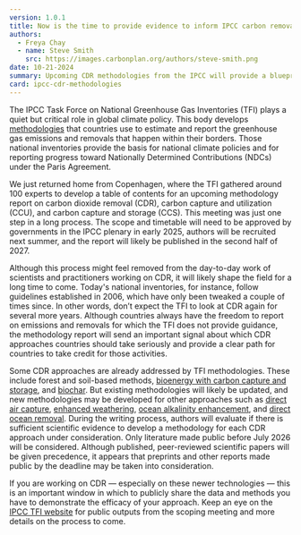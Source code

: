 ```yaml
---
version: 1.0.1
title: Now is the time to provide evidence to inform IPCC carbon removal reporting standards
authors:
  - Freya Chay
  - name: Steve Smith
    src: https://images.carbonplan.org/authors/steve-smith.png
date: 10-21-2024
summary: Upcoming CDR methodologies from the IPCC will provide a blueprint for national reporting of CDR. Now is the time to share evidence.
card: ipcc-cdr-methodologies
---
```


The IPCC Task Force on National Greenhouse Gas Inventories (TFI) plays a quiet but critical role in global climate policy. This body develops [methodologies](https://www.ipcc-nggip.iges.or.jp/public/index.html) that countries use to estimate and report the greenhouse gas emissions and removals that happen within their borders. Those national inventories provide the basis for national climate policies and for reporting progress toward Nationally Determined Contributions (NDCs) under the Paris Agreement.

We just returned home from Copenhagen, where the TFI gathered around 100 experts to develop a table of contents for an upcoming methodology report on carbon dioxide removal (CDR), carbon capture and utilization (CCU), and carbon capture and storage (CCS). This meeting was just one step in a long process. The scope and timetable will need to be approved by governments in the IPCC plenary in early 2025, authors will be recruited next summer, and the report will likely be published in the second half of 2027.

Although this process might feel removed from the day-to-day work of scientists and practitioners working on CDR, it will likely shape the field for a long time to come. Today's national inventories, for instance, follow guidelines established in 2006, which have only been tweaked a couple of times since. In other words, don’t expect the TFI to look at CDR again for several more years. Although countries always have the freedom to report on emissions and removals for which the TFI does not provide guidance, the methodology report will send an important signal about which CDR approaches countries should take seriously and provide a clear path for countries to take credit for those activities.

Some CDR approaches are already addressed by TFI methodologies. These include forest and soil-based methods, [bioenergy with carbon capture and storage](https://carbonplan.org/research/cdr-verification/beccs), and [biochar](https://carbonplan.org/research/cdr-verification/biochar). But existing methodologies will likely be updated, and new methodologies may be developed for other approaches such as [direct air capture](https://carbonplan.org/research/cdr-verification), [enhanced weathering](https://carbonplan.org/research/cdr-verification/enhanced-weathering), [ocean alkalinity enhancement](https://carbonplan.org/research/cdr-verification/ocean-alkalinity-enhancement-electrochemical), and [direct ocean removal](https://carbonplan.org/research/cdr-verification/direct-ocean-removal). During the writing process, authors will evaluate if there is sufficient scientific evidence to develop a methodology for each CDR approach under consideration. Only literature made public before July 2026 will be considered. Although published, peer-reviewed scientific papers will be given precedence, it appears that preprints and other reports made public by the deadline may be taken into consideration.

If you are working on CDR — especially on these newer technologies — this is an important window in which to publicly share the data and methods you have to demonstrate the efficacy of your approach. Keep an eye on the [IPCC TFI website](https://www.ipcc-nggip.iges.or.jp/meeting/meeting.html) for public outputs from the scoping meeting and more details on the process to come.
